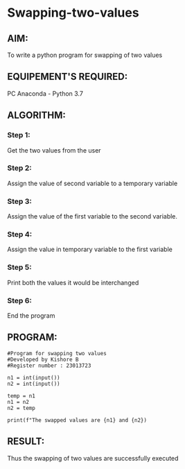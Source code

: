 # Swapping-two-values
## AIM:
To write a python program for swapping of two values
## EQUIPEMENT'S REQUIRED: 
PC
Anaconda - Python 3.7
## ALGORITHM: 
### Step 1:
Get the two values from the user
### Step 2: 
Assign the value of second variable to a temporary variable 
### Step 3: 
Assign the value of the first variable to the second variable.
### Step 4:  
Assign the value in temporary variable to the first variable
### Step 5: 
Print both the values it would be interchanged
### Step 6: 
End the program
## PROGRAM:
```
#Program for swapping two values
#Developed by Kishore B
#Register number : 23013723

n1 = int(input())
n2 = int(input())

temp = n1
n1 = n2
n2 = temp

print(f"The swapped values are {n1} and {n2})
```


## RESULT:
Thus the swapping of two values are successfully executed



